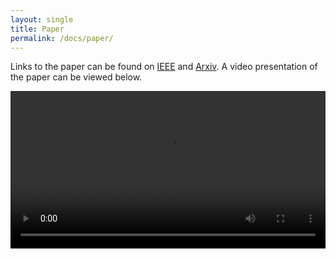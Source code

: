 ```yaml
---
layout: single
title: Paper
permalink: /docs/paper/
---
```


Links to the paper can be found on [IEEE](https://ieeexplore.ieee.org/document/10610769) and [Arxiv](https://arxiv.org/pdf/2502.05693). A video presentation of the paper can be viewed below.

<video style="width: 100%; height: auto;" controls="controls" preload="auto">
  <source src="{{ site.baseurl }}/assets/videos/ICRA-2024-InfoVaya-Video.webm" type="video/webm">
</video>